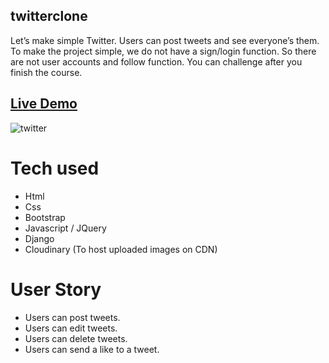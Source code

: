 ## twitterclone

Let’s make simple Twitter. Users can post tweets and see everyone’s them. To make the project simple, we do not have a sign/login function. So there are not user accounts and follow function. You can challenge after you finish the course.

## [Live Demo](https://twitter-cloneproject.herokuapp.com/)
![twitter](https://user-images.githubusercontent.com/75579137/144953114-ea08a17f-a20b-425f-abbd-b73580ba7556.PNG)

# Tech used
- Html
- Css
- Bootstrap
- Javascript / JQuery
- Django
- Cloudinary (To host uploaded images on CDN)

# User Story
- Users can post tweets.
- Users can edit tweets.
- Users can delete tweets.
- Users can send a like to a tweet.

